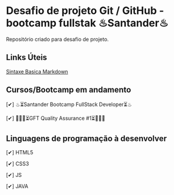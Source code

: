 # Desafio de projeto Git / GitHub - bootcamp fullstak ♨Santander♨
Repositório criado para desafio de projeto.

## Links Úteis
[Sintaxe Basica Markdown](https://www.markdownguide.org/basic-syntax/)

## Cursos/Bootcamp em andamento
[✔] ♨⏳Santander Bootcamp FullStack Developer⏳♨

[✔] 🏃🏻‍♂️⏳GFT Quality Assurance #1⏳🏃🏻‍♂️

## Linguagens de programação à desenvolver
[✔] HTML5

[✔] CSS3

[✔] JS

[✔] JAVA
